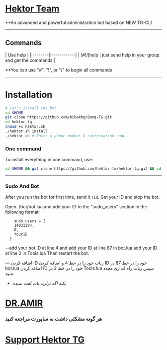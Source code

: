 
# [Hektor Team](https://telegram.me/hektor_tm)

**An advanced and powerful administration bot based on NEW TG-CLI


* * *

## Commands

| Use help |
|:--------|:------------|
| [#!/]help | just send help in your group and get the commands |

**You can use "#", "!", or "/" to begin all commands

* * *

# Installation

```sh
# Let's install the bot.
cd $HOME
git clone https://github.com/bibakbg/Bang-TG.git
cd hektor-tg
chmod +x hektor.sh
./hektor.sh install
./hektor.sh # Enter a phone number & confirmation code.
```
### One command
To install everything in one command, use:
```sh
cd $HOME && git clone https://github.com/hektor-tm/hektor-tg.git && cd hektor-tg && chmod +x hektor.sh && ./hektor.sh install && ./bang.sh
```

* * *

### Sudo And Bot
After you run the bot for first time, send it `!id`. Get your ID and stop the bot.

Open ./bot/bot.lua and add your ID to the "sudo_users" section in the following format:
```
    sudo_users = {
    14031394,
    0,
    YourID
  }
```
--add your bot ID at line 4 and add your ID at line 87 in bot.lua
add your ID at line 2 in Tools.lua
Then restart the bot.

— اضافه کردن ID ربات خود را در خط 4 و اضافه کردن ID خود را در خط 87 در bot.lua اضافه کردن ID خود را در خط 2 در Tools.lua سپس ربات راه اندازی مجدد شود.
- *نکته اگه نزارید بات لفت نمیده*

# [DR.AMIR](https://telegram.me/BOTS_sudo)

### هر گونه مشکلی داشت به ساپورت مراجعه کنید
# [Support Hektor TG](https://t.me/joinchat/AAAAAEISsqWWrKnhLmA1FA)
